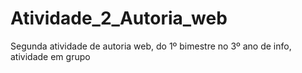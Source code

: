 # Atividade_2_Autoria_web
Segunda atividade de autoria web, do 1º bimestre no 3º ano de info, atividade em grupo
